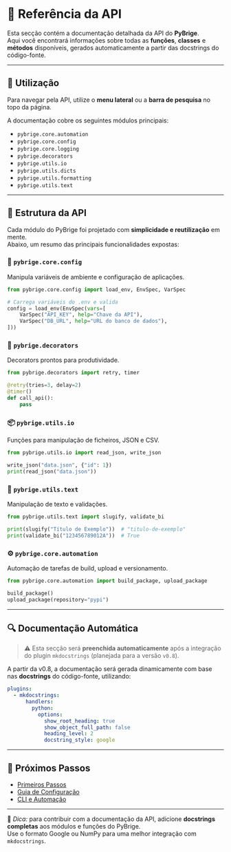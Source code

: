 # 📘 Referência da API

Esta secção contém a documentação detalhada da API do **PyBrige**.  
Aqui você encontrará informações sobre todas as **funções**, **classes** e **métodos** disponíveis, gerados automaticamente a partir das docstrings do código-fonte.

---

## 🧭 Utilização

Para navegar pela API, utilize o **menu lateral** ou a **barra de pesquisa** no topo da página.

A documentação cobre os seguintes módulos principais:

- `pybrige.core.automation`
- `pybrige.core.config`
- `pybrige.core.logging`
- `pybrige.decorators`
- `pybrige.utils.io`
- `pybrige.utils.dicts`
- `pybrige.utils.formatting`
- `pybrige.utils.text`

---

## 🧱 Estrutura da API

Cada módulo do PyBrige foi projetado com **simplicidade e reutilização** em mente.  
Abaixo, um resumo das principais funcionalidades expostas:

### 🔧 `pybrige.core.config`
Manipula variáveis de ambiente e configuração de aplicações.

```python
from pybrige.core.config import load_env, EnvSpec, VarSpec

# Carrega variáveis do .env e valida
config = load_env(EnvSpec(vars=[
    VarSpec("API_KEY", help="Chave da API"),
    VarSpec("DB_URL", help="URL do banco de dados"),
]))
```

### 🧩 `pybrige.decorators`
Decorators prontos para produtividade.

```python
from pybrige.decorators import retry, timer

@retry(tries=3, delay=2)
@timer()
def call_api():
    pass
```

### 📦 `pybrige.utils.io`
Funções para manipulação de ficheiros, JSON e CSV.

```python
from pybrige.utils.io import read_json, write_json

write_json("data.json", {"id": 1})
print(read_json("data.json"))
```

### 💬 `pybrige.utils.text`
Manipulação de texto e validações.

```python
from pybrige.utils.text import slugify, validate_bi

print(slugify("Título de Exemplo"))  # "titulo-de-exemplo"
print(validate_bi("123456789012A"))  # True
```

### ⚙️ `pybrige.core.automation`
Automação de tarefas de build, upload e versionamento.

```python
from pybrige.core.automation import build_package, upload_package

build_package()
upload_package(repository="pypi")
```

---

## 🔍 Documentação Automática

> ⚠️ Esta secção será **preenchida automaticamente** após a integração do plugin `mkdocstrings` (planejada para a versão `v0.8`).

A partir da v0.8, a documentação será gerada dinamicamente com base nas **docstrings** do código-fonte, utilizando:

```yaml
plugins:
  - mkdocstrings:
      handlers:
        python:
          options:
            show_root_heading: true
            show_object_full_path: false
            heading_level: 2
            docstring_style: google
```

---

## 🧭 Próximos Passos

- [Primeiros Passos](guides/getting-started.md)
- [Guia de Configuração](guides/configuration.md)
- [CLI e Automação](guides/cli.md)

---

📘 *Dica:* para contribuir com a documentação da API, adicione **docstrings completas** aos módulos e funções do PyBrige.  
Use o formato Google ou NumPy para uma melhor integração com `mkdocstrings`.
